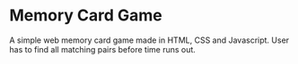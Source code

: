 # Memory Card Game
A simple web memory card game made in HTML, CSS and Javascript.
User has to find all matching pairs before time runs out.
